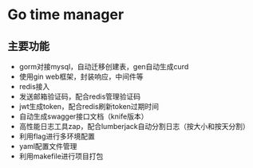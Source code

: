 # Go time manager

## 主要功能
- gorm对接mysql，自动迁移创建表，gen自动生成curd
- 使用gin web框架，封装响应，中间件等
- redis接入
- 发送邮箱验证码，配合redis管理验证码
- jwt生成token，配合redis刷新token过期时间
- 自动生成swagger接口文档（knife版本）
- 高性能日志工具zap，配合lumberjack自动分割日志（按大小和按天分割）
- 利用flag进行多环境配置
- yaml配置文件管理
- 利用makefile进行项目打包

